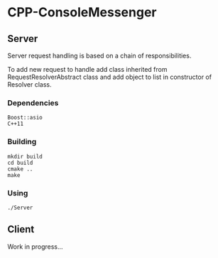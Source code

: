 # CPP-ConsoleMessenger

## Server

Server request handling is based on a chain of responsibilities.

To add new request to handle add class inherited from RequestResolverAbstract class and add object to list in constructor of Resolver class.

### Dependencies
```
Boost::asio
C++11
```

### Building
```
mkdir build
cd build
cmake ..
make
```

### Using
```
./Server
```

## Client
Work in progress...
